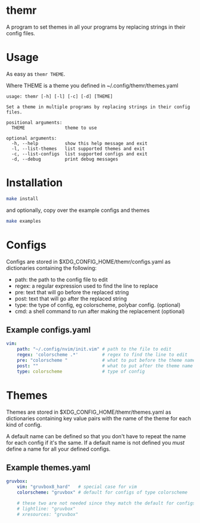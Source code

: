 # themr

A program to set themes in all your programs by replacing strings in their config files.

# Usage

As easy as `themr THEME`.

Where THEME is a theme you defined in ~/.config/themr/themes.yaml

```
usage: themr [-h] [-l] [-c] [-d] [THEME]

Set a theme in multiple programs by replacing strings in their config files.

positional arguments:
  THEME               theme to use

optional arguments:
  -h, --help          show this help message and exit
  -l, --list-themes   list supported themes and exit
  -c, --list-configs  list supported configs and exit
  -d, --debug         print debug messages
```

# Installation

```sh
make install
```

and optionally, copy over the example configs and themes

```sh
make examples
```

# Configs

Configs are stored in $XDG_CONFIG_HOME/themr/configs.yaml as dictionaries containing the following:

* path: the path to the config file to edit
* regex: a regular expression used to find the line to replace
* pre: text that will go before the replaced string
* post: text that will go after the replaced string
* type: the type of config, eg colorscheme, polybar config. (optional)
* cmd: a shell command to run after making the replacement (optional)

## Example configs.yaml

```yaml
vim:
    path: "~/.config/nvim/init.vim" # path to the file to edit
    regex: 'colorscheme .*'         # regex to find the line to edit
    pre: "colorscheme "             # what to put before the theme name
    post: ""                        # what to put after the theme name
    type: colorscheme               # type of config
```

# Themes

Themes are stored in $XDG_CONFIG_HOME/themr/themes.yaml as dictionaries containing key value pairs with
the name of the theme for each kind of config. 

A default name can be defined so that you don't have to repeat the name for each config if it's the same.
If a default name is not defined you *must* define a name for all your defined configs.

## Example themes.yaml

```yaml
gruvbox:
    vim: "gruvbox8_hard"   # special case for vim
    colorscheme: "gruvbox" # default for configs of type colorscheme

    # these two are not needed since they match the default for configs of type `colorscheme`
    # lightline: "gruvbox"
    # xresources: "gruvbox"
```
